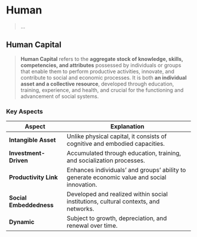 # Human

> ...

## Human Capital

> **Human Capital** refers to the **aggregate stock of knowledge, skills, competencies, and attributes** possessed by individuals or groups that enable them to perform productive activities, innovate, and contribute to social and economic processes. It is both **an individual asset and a collective resource**, developed through education, training, experience, and health, and crucial for the functioning and advancement of social systems.

### Key Aspects

| **Aspect**              | **Explanation**                                                                             |
| ----------------------- | ------------------------------------------------------------------------------------------- |
| **Intangible Asset**    | Unlike physical capital, it consists of cognitive and embodied capacities.                  |
| **Investment-Driven**   | Accumulated through education, training, and socialization processes.                       |
| **Productivity Link**   | Enhances individuals’ and groups’ ability to generate economic value and social innovation. |
| **Social Embeddedness** | Developed and realized within social institutions, cultural contexts, and networks.         |
| **Dynamic**             | Subject to growth, depreciation, and renewal over time.                                     |
